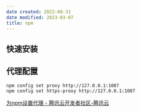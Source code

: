 ```yaml
---
date created: 2022-08-31
date modified: 2023-03-07
title: npm
---
```


## 快速安装

## 代理配置

```
npm config set proxy http://127.0.0.1:1087
npm config set https-proxy http://127.0.0.1:1087
```

[为npm设置代理 - 腾讯云开发者社区-腾讯云](https://cloud.tencent.com/developer/article/1592145)
